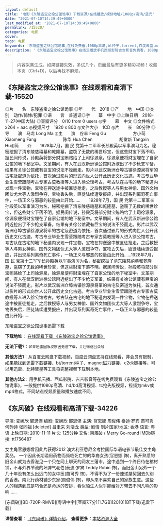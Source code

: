 ```yaml
---
layout: default
title: '电影《东陵盗宝之徐公馆诡事》下载资源/在线播放/视频地址/1080p/高清/蓝光'
date: "2021-07-10T14:39:49+0800"
last_modified_at: "2021-07-10T14:39:49+0800"
permalink: /15520/
categories: 电影
cover:
tags: 电影
keywords: '东陵盗宝之徐公馆诡事,在线免费看,1080p高清,bt种子,torrent,百度云盘,magnet,磁力链,迅雷下载资源'
description: '《东陵盗宝之徐公馆诡事》在线云播放手机西瓜影院吉吉影音免费看，1080p高清bd/hd未删减完整版和tc抢先枪版，mkv/mp4格式，附带bt/torrent种子、magnet/磁力链、百度云盘、网盘资源迅雷下载链接'
---
```


>内容采集生成，如果链接失效，多试几个，页面最后有更多精彩视频！收藏本页（Ctrl+D)，以后再找不麻烦。


## 《东陵盗宝之徐公馆诡事》在线观看和高清下载-15520

◎片　　名　东陵盗宝之徐公馆诡事 ◎年　　代　2018 ◎产　　地　中国 ◎类　　别　动作/惊悚/犯罪 ◎语　　言　普通话◎字　　幕　中字 ◎上映日期　2018-11-27(中国大陆) ◎豆瓣评分　0/10 from 0 users ◎字　　幕　中文 ◎文件格式　x264 + aac ◎视频尺寸　1920 x 800 ◎文件大小　1CD ◎片　　长　80分钟 ◎导　　演　马龙 Long Ma ◎主　　演　谷丰 Feng Gu 　　　　　　方小萌 Xiaomeng Fang 　　　　　　陈华 Hua Chen 　　　　　　胡堂新 Tangxin Hu◎简　　介　　1928年7月，国 民 党第十二军军长孙殿英以军事演习为名，秘密挖掘了清东陵慈禧墓和乾隆墓，盗窃了无数的稀世珍宝，但这些财宝下落不明。据民间传说，孙殿英将部分财宝贿赂给了上司徐源泉，徐源泉便将财宝埋在了自家公馆的地下秘室中。文革期间，有人在武汉新洲徐公馆附近挖出了不少枪支军备，结果有关徐公馆藏有巨宝的说法不胫而走。影片以武汉新洲仓埠古镇徐源泉将军的古宅及密道为依托，首次通过影片的形式向世人公开此历史文化古迹。考古专业毕业生雪莹跟随考古专家古莫教授等人进入徐公馆考古，考古队在古宅的地下秘道内发现一件宝物，宝物在押送途中被匪徒抢走，之后教授等人与男女神偷、国外文物团伙尤大等人激烈争夺，宝物丢失后，匪徒陆续遭受报应，并出现系列离奇死亡事件，一场正义与邪恶的较量由此开始……　　1928年7月，国 民 党第十二军军长孙殿英以军事演习为名，秘密挖掘了清东陵慈禧墓和乾隆墓，盗窃了无数的稀世珍宝，但这些财宝下落不明。据民间传说，孙殿英将部分财宝贿赂给了上司徐源泉，徐源泉便将财宝埋在了自家公馆的地下秘室中。文革期间，有人在武汉新洲徐公馆附近挖出了不少枪支军备，结果有关徐公馆藏有巨宝的说法不胫而走。影片以武汉新洲仓埠古镇徐源泉将军的古宅及密道为依托，首次通过影片的形式向世人公开此历史文化古迹。考古专业毕业生雪莹跟随考古专家古莫教授等人进入徐公馆考古，考古队在古宅的地下秘道内发现一件宝物，宝物在押送途中被匪徒抢走，之后教授等人与男女神偷、国外文物团伙尤大等人激烈争夺，宝物丢失后，匪徒陆续遭受报应，并出现系列离奇死亡事件，一场正义与邪恶的较量由此开始……1928年7月，国 民 党第十二军军长孙殿英以军事演习为名，秘密挖掘了清东陵慈禧墓和乾隆墓，盗窃了无数的稀世珍宝，但这些财宝下落不明。据民间传说，孙殿英将部分财宝贿赂给了上司徐源泉，徐源泉便将财宝埋在了自家公馆的地下秘室中。文革期间，有人在武汉新洲徐公馆附近挖出了不少枪支军备，结果有关徐公馆藏有巨宝的说法不胫而走。影片以武汉新洲仓埠古镇徐源泉将军的古宅及密道为依托，首次通过影片的形式向世人公开此历史文化古迹。考古专业毕业生雪莹跟随考古专家古莫教授等人进入徐公馆考古，考古队在古宅的地下秘道内发现一件宝物，宝物在押送途中被匪徒抢走，之后教授等人与男女神偷、国外文物团伙尤大等人激烈争夺，宝物丢失后，匪徒陆续遭受报应，并出现系列离奇死亡事件，一场正义与邪恶的较量由此开始……


东陵盗宝之徐公馆诡事迅雷下载

**下载地址**： [在线观看下载 《东陵盗宝之徐公馆诡事》](https://www.993dy.com//vod-detail-id-33969.html) 


**无法下载?**：`如果迅雷因版权原因无法下载，关注微信公众号 `

**其他方法1**：从百度云网盘下载视频，百度云网盘支持在线观看，非会员有限制，如果能找到迅雷下载链接、bt/torrent种子、magnet磁力链接、e2dk链接等，可以用迅雷、比特彗星等工具将完整视频下载到本地。

**其他方法2**：用手机云播、西瓜影院、吉吉影音等在线免费观看《东陵盗宝之徐公馆诡事》，一般提供1080p高清、hd/bd高清视频、tc抢先版视频，视频为mkv或mp4格式，不同站点视频质量和播放速度不同。


## 《东风破》在线观看和高清下载-34226

导演: 麦婉欣 鄭思傑 编剧: 麦婉欣 鄭思傑 主演: 官恩娜 周俊伟 泰迪·罗宾 苗可秀 何韵诗 张同祖 [deleted] 吕聿来 刘浩龙 类型: 剧情 制片国家/地区: 香港 语言: 粤语 上映日期: 2010-11-11 片长: 125分钟 又名: 東風破 / Merry Go-round IMDb链接: tt1756487

女主角官恩娜曾因此片获得2012 澳大利亚悉尼金考拉国际华语电影节最佳女主角奖品。 一个因此长期滥用药物而频临死亡的的华裔女孩(官恩娜 饰)，离开熟悉的旧金山就为去香港见一个只在网上聊天的网友三藩市。途中遇到一个终日待在棺材铺，不与外界节流的坏脾气老伯(泰迪·罗宾 Teddy Robin 饰)。而旧金山另外一个几十年没有怎么出远门的女中医(苗可秀 饰)，不得不为了一份速递屋契回去久别的香港。南北行药材铺少东家(周俊伟 饰)，却从来不喜欢自己的家族生意。这些人的相遇到底是巧合还是命运的安排，看似陌生人似乎能给对方带去不同凡响的影响……


[东风破][BD-720P-RMVB][粤语中字][豆瓣7.7分][1.7GB][2010][BT下载/迅雷下载]

**详情查看**： [《东风破》详情介绍](/movie/34226/)， **查看更多**：[本站资源大全](/movie/t/all/)

